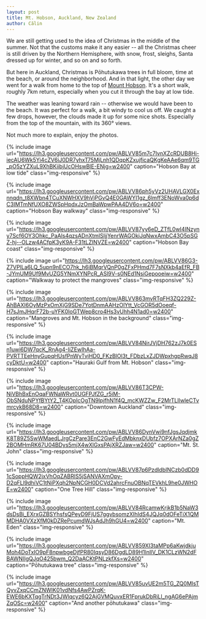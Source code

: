 ```yaml
---
layout: post
title: Mt. Hobson, Auckland, New Zealand
author: Călin
---
```


We are still getting used to the idea of Christmas in the middle of the summer. Not that the customs make it any easier -- all the Christmas cheer is still driven by the Northern Hemisphere, with snow, frost, sleighs, Santa dressed up for winter, and so on and so forth.

But here in Auckland, Christmas is Pōhutukawa trees in full bloom, time at the beach, or around the neighborhood. And in that light, the other day we went for a walk from home to the top of [Mount Hobson](https://en.wikipedia.org/wiki/Ōhinerau_/_Mount_Hobson). It's a short walk, roughly 7km return, especially when you cut it through the bay at low tide.

The weather was leaning toward rain -- otherwise we would have been to the beach. It was perfect for a walk, a bit windy to cool us off. We caught a few drops, however, the clouds made it up for some nice shots. Especially from the top of the mountain, with its 360° views.

Not much more to explain, enjoy the photos.

{% include image url="https://lh3.googleusercontent.com/pw/ABLVV85m7c7IvnXZcRDUB8Hi-iecAU6Wk5Yi4cZV6iJ0DR7yhxT75MjLnh1QDqpKZxujficaQKgKeAAe6qm9TG_pO5zYZXuL9XhBKiibjUcOHswBlE-ENjg=w2400"
  caption="Hobson Bay at low tide"
  class="img-responsive"
%}

{% include image url="https://lh3.googleusercontent.com/pw/ABLVV86ph5yVz2UHAVLGX0Exnnqdn_t8XWbn4TCuXNWHXV9hVjPGvQ4E0GAWYI1gz_6lmff3ENoWva0p6dC3IMTmNfUXO8ZWSpHpdxJzOmBaWpwPAA4DV6o=w2400"
  caption="Hobson Bay walkway"
  class="img-responsive"
%}

{% include image url="https://lh3.googleusercontent.com/pw/ABLVV87yy6eD_ZTfL0wI4INzyny7Scf6OY3Ohkc_PaAls4qzsADnXtmlSljjYenrWAGOkiJqNwxAmbC43O5pSGZ-hj--OLzw4ACfpK3yK9A-F31tLZINVZE=w2400"
  caption="Hobson Bay coast"
  class="img-responsive"
%}

{% include image url="https://lh3.googleusercontent.com/pw/ABLVV86G3-Z7VPlLa6LQ_5upn9nECO7hk_h6iBMqrVQnP0gZFxPHmd7F7sNXkb4aEfR_FB-JYmUM9Uf9MvUZG5YNmXYNPcR_ASl9V-s0NEd1NsiGepooeiw=w2400"
  caption="Walkway to protect the mangroves"
  class="img-responsive"
%}

{% include image url="https://lh3.googleusercontent.com/pw/ABLVV863mvRTqFH3ZQ229Z-AhBAXI6OyMzPxOmXjG9SDe7YotDnmAAHzOlYtt_VcGOR5dOoeqf-H7sJmJHqrF72b-uYFK0IoGTWep8cro4Hs3vUhh4N1ad0=w2400"
  caption="Mangroves and Mt. Hobson in the background"
  class="img-responsive"
%}

{% include image url="https://lh3.googleusercontent.com/pw/ABLVV84NirJVjDH762zJ7k0ESn1uwi6DW7qcK_RnAg4-IiZEwIhAa-PVRTTEeHnyGupqHUsfPnWyTvjHD0_FKzBlOl3t_FDbzLxZJDWpxhgpRwqJ8cyDktU=w2400"
  caption="Hauraki Gulf from Mt. Hobson"
  class="img-responsive"
%}

{% include image url="https://lh3.googleusercontent.com/pw/ABLVV86T3CPW-NiVBhBxEnOqaFWNaWRvt0UGFPJfZG_r5iM-ObSNduNPYfBYtY2_T4KOpIcOgTN9lpjfhN1f4Q_mcKWZZw_F2MrTLIlwleCTvmrcykB68D8=w2400"
  caption="Downtown Auckland"
  class="img-responsive"
%}

{% include image url="https://lh3.googleusercontent.com/pw/ABLVV86DynVwi9nfJgsJqdjmkK8T89Z5SwWMaedLJrgCzPare3EnC2GwFyEdMbknxDUbfz7OPXArNZa0gZ2BOMHmRK67U04BDys5mjX4wXlGxsPAjXRZJaw=w2400"
  caption="Mt. St. John"
  class="img-responsive"
%}

{% include image url="https://lh3.googleusercontent.com/pw/ABLVV87p6PzdldbINCzb0dDD91cSoppHQW2jxVhOqZABRlS5jSANVAXmOpy-D2qFLl9dhiVC1tNiPXqh2NpNCGH0DCVd2ahrcFnuOBNqTEVkhL9he0JWHOE=w2400"
  caption="One Tree Hill"
  class="img-responsive"
%}

{% include image url="https://lh3.googleusercontent.com/pw/ABLVV84RcamwKrjkB1b5NaW3dsDsBi_EXrxGZBSYhsfsQPeyD9FjUS7ggvbsomzXIhIdS4JQJq0dOFeTiX1QMMDHA0VXzXfM0kDZRePcumdWJsAdJh9hGU4=w2400"
  caption="Mt. Eden"
  class="img-responsive"
%}

{% include image url="https://lh3.googleusercontent.com/pw/ABLVV859XI3taMPp6aKwjdkjuMoh4DoTxIO9pF8npwbgeDjfPR80IqsyD86DgdLD89H1lnllV_DK1CLzWN2dFBAWNIIgQJqO425bwm_Q2DaACKtPNLzkfXs=w2400"
  caption="Pōhutukawa tree"
  class="img-responsive"
%}

{% include image url="https://lh3.googleusercontent.com/pw/ABLVV85uvUE2m5TG_ZQ0MIsTQyvZxqCCmZNWIK01vdNfs4AwPZrqK-EWE6bKXTqgTrNDt3JWlqcyz6Q2AjGVMQuvxER1FprukDbRiLl_ngAG6ePAjmZqOSc=w2400"
  caption="And another pōhutukawa"
  class="img-responsive"
%}


